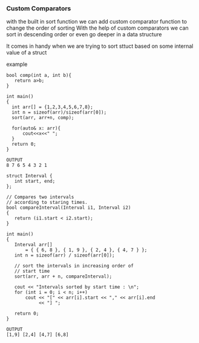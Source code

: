 ### Custom Comparators
 
 with the built in sort function we can add custom comparator function to change the order of sorting
 With the help of custom comparators we can sort in descending order or even go deeper in a data structure
 
 It comes in handy when we are trying to sort sttuct based on some internal value of a struct
 
 example
 ```
 bool comp(int a, int b){
    return a>b;
}

int main()
{
   int arr[] = {1,2,3,4,5,6,7,8};
   int n = sizeof(arr)/sizeof(arr[0]);
   sort(arr, arr+n, comp);
   
   for(auto& x: arr){
       cout<<x<<" ";
   }
   return 0;
}

OUTPUT
8 7 6 5 4 3 2 1
 
 ```
 
 
 ```
 struct Interval {
    int start, end;
};
  
// Compares two intervals 
// according to staring times.
bool compareInterval(Interval i1, Interval i2)
{
    return (i1.start < i2.start);
}
  
int main()
{
    Interval arr[]
        = { { 6, 8 }, { 1, 9 }, { 2, 4 }, { 4, 7 } };
    int n = sizeof(arr) / sizeof(arr[0]);
  
    // sort the intervals in increasing order of
    // start time
    sort(arr, arr + n, compareInterval);
  
    cout << "Intervals sorted by start time : \n";
    for (int i = 0; i < n; i++)
        cout << "[" << arr[i].start << "," << arr[i].end
             << "] ";
  
    return 0;
}

OUTPUT 
[1,9] [2,4] [4,7] [6,8]
 ```
